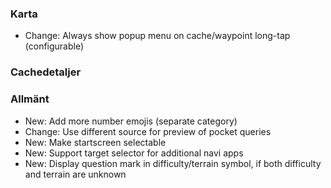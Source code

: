 ### Karta
- Change: Always show popup menu on cache/waypoint long-tap (configurable)

### Cachedetaljer

### Allmänt
- New: Add more number emojis (separate category)
- Change: Use different source for preview of pocket queries
- New: Make startscreen selectable
- New: Support target selector for additional navi apps
- New: Display question mark in difficulty/terrain symbol, if both difficulty and terrain are unknown
